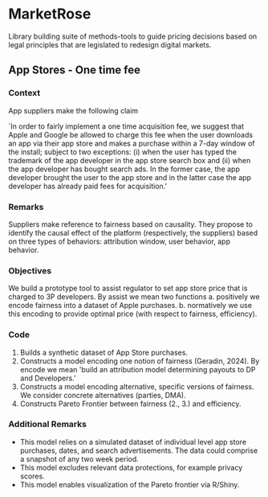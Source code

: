 # MarketRose

Library building suite of methods-tools to guide pricing decisions based on legal principles that are legislated to redesign digital markets.

## App Stores - One time fee

### **Context**

App suppliers make the following claim

`In order to fairly implement a one time acquisition fee, we suggest that Apple and Google be allowed to charge this fee when the user downloads an app via their app store and makes a purchase within a 7-day window of the install; subject to two exceptions: (i) when the user has typed the trademark of the app developer in the app store search box and (ii) when the app developer has bought search ads. In the former case, the app developer brought the user to the app store and in the latter case the app developer has already paid fees for acquisition.'

### **Remarks**

Suppliers make reference to fairness based on causality. They propose to identify the causal effect of the platform (respectively, the suppliers) based on three types of behaviors: attribution window, user behavior, app behavior. 

### **Objectives**

We build a prototype tool to assist regulator to set app store price that is charged to 3P developers. By assist we mean two functions a. positively we encode fairness into a dataset of Apple purchases. b. normatively we use this encoding to provide optimal price \(with respect to fairness, efficiency)\. 

### **Code**

1. Builds a synthetic dataset of App Store purchases. 
2. Constructs a model encoding one notion of fairness \(Geradin, 2024\). By encode we mean 'build an attribution model determining payouts to DP and Developers.' 
3. Constructs a model encoding alternative, specific versions of fairness. We consider concrete alternatives \(parties, DMA\).  
4. Constructs Pareto Frontier between fairness (2., 3.) and efficiency.  

### **Additional Remarks**

- This model relies on a simulated dataset of individual level app store purchases, dates, and search advertisements. The data could comprise a snapshot of any two week period. 
- This model excludes relevant data protections, for example privacy scores. 
- This model enables visualization of the Pareto frontier via R/Shiny. 
